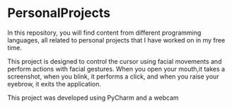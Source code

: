 # PersonalProjects
In this repository, you will find content from different programming languages, all related to personal projects
that I have worked on in my free time.

This project is designed to control the cursor using facial movements and perform actions with facial gestures.
When you open your mouth,it takes a screenshot, when you blink, it performs a click, and when you raise your eyebrow,
it exits the application.

This project was developed using PyCharm and a webcam

